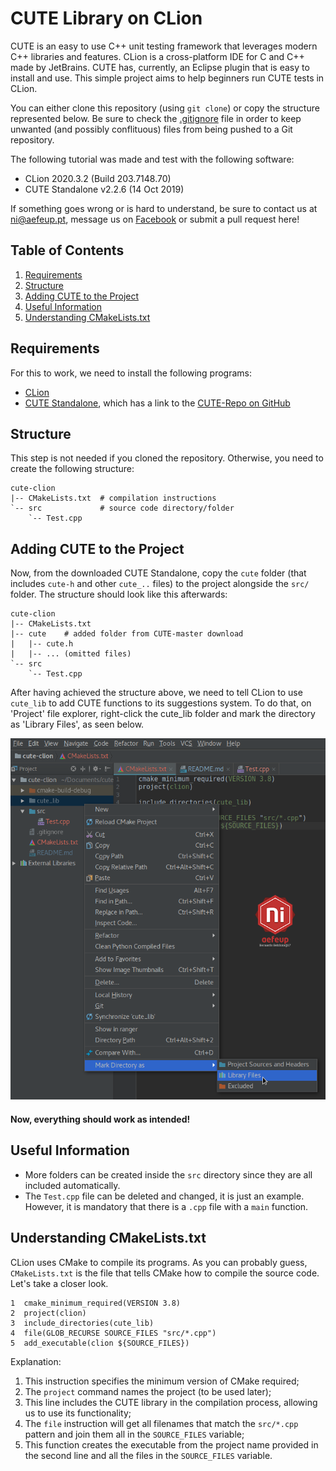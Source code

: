 # CUTE Library on CLion
CUTE is an easy to use C++ unit testing framework that leverages modern C++ libraries and features. 
CLion is a cross-platform IDE for C and C++ made by JetBrains.
CUTE has, currently, an Eclipse plugin that is easy to install and use. 
This simple project aims to help beginners run CUTE tests in CLion.


You can either clone this repository (using `git clone`) or copy the structure represented below.
Be sure to check the [.gitignore](.gitignore) file in order to keep unwanted (and possibly conflituous) files from being pushed to a Git repository.


The following tutorial was made and test with the following software:
* CLion 2020.3.2 (Build 203.7148.70)
* CUTE Standalone v2.2.6 (14 Oct 2019)

If something goes wrong or is hard to understand, be sure to contact us at [ni@aefeup.pt](mailto:ni@aefeup.pt), message us on [Facebook](www.facebook.com/niaefeup) or submit a pull request here!

## Table of Contents
1. [Requirements](#requirements)
2. [Structure](#structure)
3. [Adding CUTE to the Project](#adding-cute-to-the-project)
3. [Useful Information](#useful-information)
4. [Understanding CMakeLists.txt](#understanding-cmakeliststxt)

## Requirements

For this to work, we need to install the following programs:
* [CLion](https://www.jetbrains.com/clion/)
* [CUTE Standalone](https://cute-test.com/installation/), which has a link to the [CUTE-Repo on GitHub](https://github.com/PeterSommerlad/CUTE)


## Structure

This step is not needed if you cloned the repository. Otherwise, you need to create the following structure:

```
cute-clion          
|-- CMakeLists.txt  # compilation instructions
`-- src             # source code directory/folder
    `-- Test.cpp     
```


## Adding CUTE to the Project

Now, from the downloaded CUTE Standalone, copy the `cute` folder (that includes `cute-h` and other `cute_..` files) to the project alongside the `src/` folder.
The structure should look like this afterwards:

```
cute-clion
|-- CMakeLists.txt
|-- cute    # added folder from CUTE-master download
|   |-- cute.h 
|   |-- ... (omitted files)
`-- src
    `-- Test.cpp
```

After having achieved the structure above, we need to tell CLion to use `cute_lib` to add CUTE functions to its suggestions system.
To do that, on 'Project' file explorer, right-click the cute_lib folder and mark the directory as 'Library Files', as seen below.

![Mark Directory as Library Files](clion_add_cute_lib.png)

#### Now, everything should work as intended!


## Useful Information

* More folders can be created inside the `src` directory since they are all included automatically.
* The `Test.cpp` file can be deleted and changed, it is just an example. However, it is mandatory that there is a `.cpp` file with a `main` function.


## Understanding CMakeLists.txt

CLion uses CMake to compile its programs. As you can probably guess, `CMakeLists.txt` is the file that tells CMake how to compile the source code.
Let's take a closer look.

```
1  cmake_minimum_required(VERSION 3.8)      
2  project(clion)                          
3  include_directories(cute_lib)          
4  file(GLOB_RECURSE SOURCE_FILES "src/*.cpp")
5  add_executable(clion ${SOURCE_FILES})     
```

Explanation:
1. This instruction specifies the minimum version of CMake required;
2. The `project` command names the project (to be used later);
3. This line includes the CUTE library in the compilation process, allowing us to use its functionality;
4. The `file` instruction will get all filenames that match the `src/*.cpp` pattern and join them all in the `SOURCE_FILES` variable;
5. This function creates the executable from the project name provided in the second line and all the files in the `SOURCE_FILES` variable.
